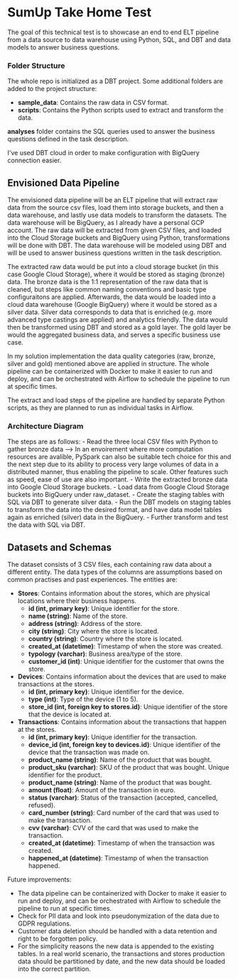 # SumUp Take Home Test

The goal of this technical test is to showcase an end to end ELT pipeline from a data source to data warehouse using Python, SQL, and DBT and data models to answer business questions.

### Folder Structure
The whole repo is initialized as a DBT project. Some additional folders are added to the project structure:
- **sample_data**: Contains the raw data in CSV format.
- **scripts**: Contains the Python scripts used to extract and transform the data.

**analyses** folder contains the SQL queries used to answer the business questions defined in the task description.

I've used DBT cloud in order to make configuration with BigQuery connection easier.

## Envisioned Data Pipeline
The envisioned data pipeline will be an ELT pipeline that will extract raw data from the source csv files, load them into storage buckets, and then a data warehouse, and lastly use data models to transform the datasets. 
The data warehouse will be BigQuery, as I already have a personal GCP account. The raw data will be extracted from given CSV files, and loaded into the Cloud Storage buckets and BigQuery using Python, transformations will be done with DBT. The data warehouse will be modeled using DBT and will be used to answer business questions written in the task description.

The extracted raw data would be put into a cloud storage bucket (in this case Google Cloud Storage), where it would be stored as staging (bronze) data. The bronze data is the 1:1 representation of the raw data that is cleaned, but steps like common naming conventions and basic type configuraitons are applied. 
Afterwards, the data would be loaded into a cloud data warehouse (Google BigQuery) where it would be stored as a silver data. Silver data corresponds to data that is enriched (e.g. more advanced type castings are applied) and analytics friendly. The data would then be transformed using DBT and stored as a gold layer. The gold layer be would the aggregated business data, and serves a specific business use case.

In my solution implementation the data quality categories (raw, bronze, silver and gold) mentioned above are applied in structure. The whole pipeline can be containerized with Docker to make it easier to run and deploy, and can be orchestrated with Airflow to schedule the pipeline to run at specific times.

The extract and load steps of the pipeline are handled by separate Python scripts, as they are planned to run as individual tasks in Airflow.

### Architecture Diagram

The steps are as follows:
    - Read the three local CSV files with Python to gather bronze data  --> In an envoirement where more computation resources are avalible, PySpark can also be suitable tech choice for this and the next step due to its ability to process very large volumes of data in a distributed manner, thus enabling the pipeline to scale. Other features such as speed, ease of use are also important.
    - Write the extracted bronze data into Google Cloud Storage buckets.
    - Load data from Google Cloud Storage buckets into BigQuery under raw_dataset.
    - Create the staging tables with SQL via DBT to generate silver data.
    - Run the DBT models on staging tables to transform the data into the desired format, and have data model tables again as enriched (silver) data in the BigQuery.
    - Further transform and test the data with SQL via DBT.


## Datasets and Schemas
The dataset consists of 3 CSV files, each containing raw data about a different entity. The data types of the columns are assumptions based on common practises and past experiences. The entities are:
- **Stores**: Contains information about the stores, which are physical locations where their business happens.
    - **id (int, primary key)**: Unique identifier for the store.
    - **name (string)**: Name of the store.
    - **address (string)**: Address of the store.
    - **city (string)**: City where the store is located.
    - **country (string)**: Country where the store is located.
    - **created_at (datetime)**: Timestamp of when the store was created.
    - **typology (varchar)**: Business area/type of the store.
    - **customer_id (int)**: Unique identifier for the customer that owns the store.
- **Devices**: Contains information about the devices that are used to make transactions at the stores.
    - **id (int, primary key)**: Unique identifier for the device.
    - **type (int)**: Type of the device (1 to 5).
    - **store_id (int, foreign key to stores.id)**: Unique identifier of the store that the device is located at.
- **Transactions**: Contains information about the transactions that happen at the stores.
    - **id (int, primary key)**: Unique identifier for the transaction.
    - **device_id (int, foreign key to devices.id)**: Unique identifier of the device that the transaction was made on.
    - **product_name (string)**: Name of the product that was bought.
    - **product_sku (varchar)**: SKU of the product that was bought. Unique identifier for the product.
    - **product_name (string)**: Name of the product that was bought.
    - **amount (float)**: Amount of the transaction in euro.
    - **status (varchar)**: Status of the transaction (accepted, cancelled, refused).
    - **card_number (string)**: Card number of the card that was used to make the transaction.
    - **cvv (varchar)**: CVV of the card that was used to make the transaction.
    - **created_at (datetime)**: Timestamp of when the transaction was created.
    - **happened_at (datetime)**: Timestamp of when the transaction happened.

    


Future improvements:
- The data pipeline can be containerized with Docker to make it easier to run and deploy, and can be orchestrated with Airflow to schedule the pipeline to run at specific times.
- Check for PII data and look into pseudonymization of the data due to GDPR regulations.
- Customer data deletion should be handled with a data retention and right to be forgotten policy.
- For the simplicity reasons the new data is appended to the existing tables. In a real world scenario, the transactions and stores production data should be partitioned by date, and the new data should be loaded into the correct partition.

